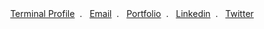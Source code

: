 <!-- <div align="center">
  <b>Hi! &nbsp;Welome, I'm Pacifiquem</b> 
  <p align="center">✨ FullStack developer & Think of me as a kinda open source enthusiast . ✨</p>
</div> -->
<div align="center">
  <a href="https://github.com/pacifiquem/npx_card/blob/main/README.md">Terminal Profile<a/>&nbsp; . &nbsp;
  <a href="mailto:pacifiquemurangwa001@gmail.com">Email</a>&nbsp; . &nbsp;
  <a href="https://pacifiquem.engineer">Portfolio</a>&nbsp; . &nbsp;
  <a href="https://www.linkedin.com/in/pacifique-murangwa-10394722b">Linkedin</a>&nbsp; . &nbsp;
  <a href="https://twitter.com/PacifiqueMuran1">Twitter</a>
<div><br />
<!-- |My overall statistics|Top most languages | Streak |
|------------------|------------------|------------------|
|![Pacifiquem's github stats](https://github-readme-stats.vercel.app/api?username=pacifiquem&show_icons=true&hide_border=true&count_private=true&theme=tokyonight)|![Top Languages](https://github-readme-stats.vercel.app/api/top-langs/?username=pacifiquem&langs_count=5&hide_border=true&theme=tokyonight&layout=compact)|[![GitHub Streak](https://github-readme-streak-stats.herokuapp.com/?user=pacifiquem&show_icons=true&hide_border=true&theme=tokyonight)](https://git.io/streak-stats)|
 -->
